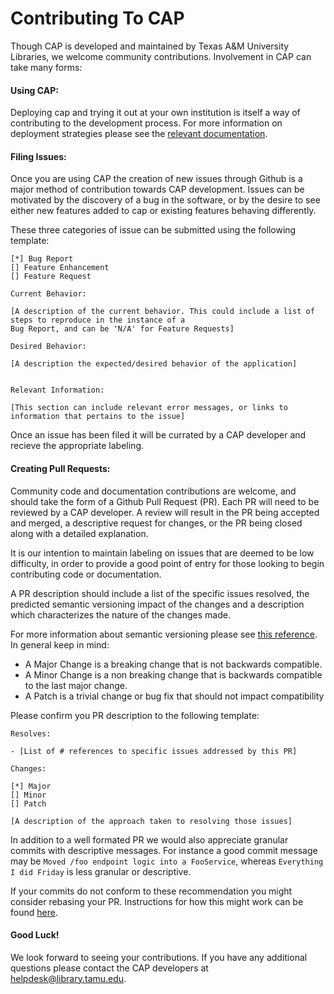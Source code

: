 # Contributing To CAP

Though CAP is developed and maintained by Texas A&M University Libraries, we welcome community contributions. Involvement in CAP can take many forms:

#### Using CAP: 

Deploying cap and trying it out at your own institution is itself a way of contributing to the development process. For more information on deployment strategies please see the [relevant documentation](https://github.com/TAMULib/Cap/blob/master/README.md).
  
#### Filing Issues: 

Once you are using CAP the creation of new issues through Github is a major method of contribution towards CAP development. Issues can be motivated by the discovery of a bug in the software, or by the desire to see either new features added to cap or existing features behaving differently.

These three categories of issue can be submitted using the following template:

``` 
[*] Bug Report
[] Feature Enhancement
[] Feature Request

Current Behavior:

[A description of the current behavior. This could include a list of steps to reproduce in the instance of a 
Bug Report, and can be 'N/A' for Feature Requests]

Desired Behavior:

[A description the expected/desired behavior of the application]


Relevant Information:

[This section can include relevant error messages, or links to information that pertains to the issue]

````

Once an issue has been filed it will be currated by a CAP developer and recieve the appropriate labeling.

#### Creating Pull Requests:

Community code and documentation contributions are welcome, and should take the form of a Github Pull Request (PR). Each PR will need to be reviewed by a CAP developer. A review will result in the PR being accepted and merged, a descriptive request for changes, or the PR being closed along with a detailed explanation.

It is our intention to maintain labeling on issues that are deemed to be low difficulty, in order to provide a good point of entry for those looking to begin contributing code or documentation.

A PR description should include a list of the specific issues resolved, the predicted semantic versioning impact of the changes and a description which characterizes the nature of the changes made.

For more information about semantic versioning please see [this reference](https://semver.org/). In general keep in mind:

- A Major Change is a breaking change that is not backwards compatible.
- A Minor Change is a non breaking change that is backwards compatible to the last major change.
- A Patch is a trivial change or bug fix that should not impact compatibility

Please confirm you PR description to the following template:

```
Resolves:

- [List of # references to specific issues addressed by this PR]

Changes:

[*] Major
[] Minor
[] Patch

[A description of the approach taken to resolving those issues]

```

In addition to a well formated PR we would also appreciate granular commits with descriptive messages. For instance a good commit message may be `Moved /foo endpoint logic into a FooService`, whereas `Everything I did Friday` is less granular or descriptive.

If your commits do not conform to these recommendation you might consider rebasing your PR. Instructions for how this might work can be found [here](https://help.github.com/articles/about-git-rebase/).


#### Good Luck!

We look forward to seeing your contributions. If you have any additional questions please contact the CAP developers at [helpdesk@library.tamu.edu]().
